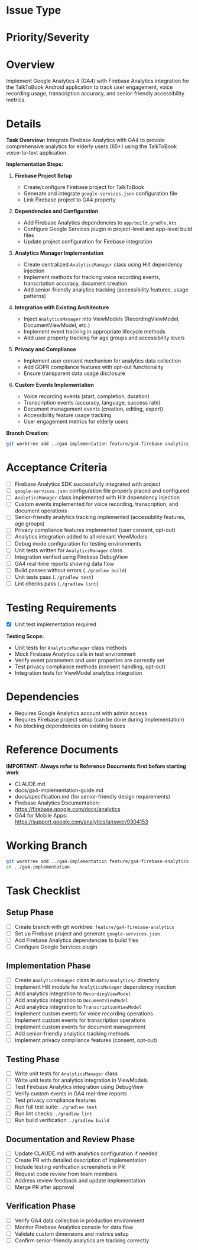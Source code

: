 # Issue Type
<!--
Select from the following:
- [ ] Bug
- [x] Feature
- [ ] Enhancement
- [ ] Documentation
- [ ] Refactoring
- [ ] Testing
-->

# Priority/Severity
<!--
Select from the following:
- [ ] Critical
- [x] High
- [ ] Medium
- [ ] Low
-->

# Overview
<!--
Describe the overview of the work
Clearly state what needs to be done
-->

Implement Google Analytics 4 (GA4) with Firebase Analytics integration for the TalkToBook Android application to track user engagement, voice recording usage, transcription accuracy, and senior-friendly accessibility metrics.

# Details
<!--
task 
Describe the details of the work
First, create a branch using git worktree.
```
git worktree add <path-to-working-tree> <branch-name>
```
Complete the work by creating a PR on GitHub
-->

**Task Overview:**
Integrate Firebase Analytics with GA4 to provide comprehensive analytics for elderly users (65+) using the TalkToBook voice-to-text application.

**Implementation Steps:**

1. **Firebase Project Setup**
   - Create/configure Firebase project for TalkToBook
   - Generate and integrate `google-services.json` configuration file
   - Link Firebase project to GA4 property

2. **Dependencies and Configuration**
   - Add Firebase Analytics dependencies to `app/build.gradle.kts`
   - Configure Google Services plugin in project-level and app-level build files
   - Update project configuration for Firebase integration

3. **Analytics Manager Implementation**
   - Create centralized `AnalyticsManager` class using Hilt dependency injection
   - Implement methods for tracking voice recording events, transcription accuracy, document creation
   - Add senior-friendly analytics tracking (accessibility features, usage patterns)

4. **Integration with Existing Architecture**
   - Inject `AnalyticsManager` into ViewModels (RecordingViewModel, DocumentViewModel, etc.)
   - Implement event tracking in appropriate lifecycle methods
   - Add user property tracking for age groups and accessibility levels

5. **Privacy and Compliance**
   - Implement user consent mechanism for analytics data collection
   - Add GDPR compliance features with opt-out functionality
   - Ensure transparent data usage disclosure

6. **Custom Events Implementation**
   - Voice recording events (start, completion, duration)
   - Transcription events (accuracy, language, success rate)
   - Document management events (creation, editing, export)
   - Accessibility feature usage tracking
   - User engagement metrics for elderly users

**Branch Creation:**
```bash
git worktree add ../ga4-implementation feature/ga4-firebase-analytics
```

# Acceptance Criteria
<!--
Clearly define completion conditions
Example:
- [ ] Feature A is implemented
- [ ] Tests are added
- [ ] Documentation is updated
-->

- [ ] Firebase Analytics SDK successfully integrated with project
- [ ] `google-services.json` configuration file properly placed and configured
- [ ] `AnalyticsManager` class implemented with Hilt dependency injection
- [ ] Custom events implemented for voice recording, transcription, and document operations
- [ ] Senior-friendly analytics tracking implemented (accessibility features, age groups)
- [ ] Privacy compliance features implemented (user consent, opt-out)
- [ ] Analytics integration added to all relevant ViewModels
- [ ] Debug mode configuration for testing environments
- [ ] Unit tests written for `AnalyticsManager` class
- [ ] Integration verified using Firebase DebugView
- [ ] GA4 real-time reports showing data flow
- [ ] Build passes without errors (`./gradlew build`)
- [ ] Unit tests pass (`./gradlew test`)
- [ ] Lint checks pass (`./gradlew lint`)

# Testing Requirements
<!--
Specify whether unit test implementation is required
- [ ] Unit test implementation required
- [ ] Unit test implementation not required
-->

- [x] Unit test implementation required

**Testing Scope:**
- Unit tests for `AnalyticsManager` class methods
- Mock Firebase Analytics calls in test environment
- Verify event parameters and user properties are correctly set
- Test privacy compliance methods (consent handling, opt-out)
- Integration tests for ViewModel analytics integration

# Dependencies
<!--
Other issues or tasks this work depends on
Example:
- Depends on #123
- Blocked by #456
-->

- Requires Google Analytics account with admin access
- Requires Firebase project setup (can be done during implementation)
- No blocking dependencies on existing issues

# Reference Documents
**IMPORTANT: Always refer to Reference Documents first before starting work**

- CLAUDE.md
- docs/ga4-implementation-guide.md
- docs/specification.md (for senior-friendly design requirements)
- Firebase Analytics Documentation: https://firebase.google.com/docs/analytics
- GA4 for Mobile Apps: https://support.google.com/analytics/answer/9304153

# Working Branch
<!-- Use git worktree -->

```bash
git worktree add ../ga4-implementation feature/ga4-firebase-analytics
cd ../ga4-implementation
```

# Task Checklist
<!--
Specific work steps
Example:
- [ ] Create branch with git worktree
- [ ] Implement functionality
- [ ] Add tests
- [ ] Update documentation
- [ ] Create PR
- [ ] Receive review
- [ ] Merge
-->

## Setup Phase
- [ ] Create branch with git worktree: `feature/ga4-firebase-analytics`
- [ ] Set up Firebase project and generate `google-services.json`
- [ ] Add Firebase Analytics dependencies to build files
- [ ] Configure Google Services plugin

## Implementation Phase
- [ ] Create `AnalyticsManager` class in `data/analytics/` directory
- [ ] Implement Hilt module for `AnalyticsManager` dependency injection
- [ ] Add analytics integration to `RecordingViewModel`
- [ ] Add analytics integration to `DocumentViewModel`
- [ ] Add analytics integration to `TranscriptionViewModel`
- [ ] Implement custom events for voice recording operations
- [ ] Implement custom events for transcription operations
- [ ] Implement custom events for document management
- [ ] Add senior-friendly analytics tracking methods
- [ ] Implement privacy compliance features (consent, opt-out)

## Testing Phase
- [ ] Write unit tests for `AnalyticsManager` class
- [ ] Write unit tests for analytics integration in ViewModels
- [ ] Test Firebase Analytics integration using DebugView
- [ ] Verify custom events in GA4 real-time reports
- [ ] Test privacy compliance features
- [ ] Run full test suite: `./gradlew test`
- [ ] Run lint checks: `./gradlew lint`
- [ ] Run build verification: `./gradlew build`

## Documentation and Review Phase
- [ ] Update CLAUDE.md with analytics configuration if needed
- [ ] Create PR with detailed description of implementation
- [ ] Include testing verification screenshots in PR
- [ ] Request code review from team members
- [ ] Address review feedback and update implementation
- [ ] Merge PR after approval

## Verification Phase
- [ ] Verify GA4 data collection in production environment
- [ ] Monitor Firebase Analytics console for data flow
- [ ] Validate custom dimensions and metrics setup
- [ ] Confirm senior-friendly analytics are tracking correctly